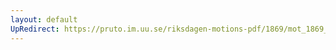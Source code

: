 ```yaml
---
layout: default
UpRedirect: https://pruto.im.uu.se/riksdagen-motions-pdf/1869/mot_1869__ak__230/mot_1869__ak__230-002.pdf
---
```

